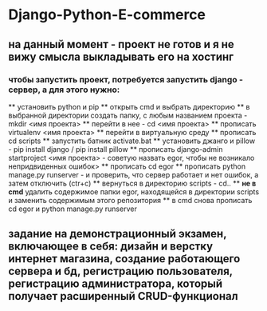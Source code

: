 # Django-Python-E-commerce
## **на данный момент - проект не готов и я не вижу смысла выкладывать его на хостинг**
### чтобы запустить проект, потребуется запустить django - сервер, а для этого нужно:
** установить python и pip
** открыть cmd и выбрать директорию
** в выбранной директории создать папку, с любым названием проекта - mkdir <имя проекта>
** перейти в нее - cd <имя проекта>
** прописать virtualenv <имя проекта>
** перейти в виртуальную среду
** прописать cd scripts
** запустить батник activate.bat
** установить джанго и pillow - pip install django / pip install pillow
** прописать django-admin startproject <имя проекта> - советую назвать egor, чтобы не возникало непридвиденных ошибок>
** прописать cd egor
** прописать python manage.py runserver - и проверить, что сервер работает и нет ошибок, а затем отключить (ctr+c)
** вернуться в директорию scripts - cd..
** **не в cmd** удалить содержимое папки egor, находящейся в директории scripts и заменить содержимым этого репозитория
** в cmd снова прописать cd egor и python manage.py runserver
## задание на демонстрационный экзамен, включающее в себя: дизайн и верстку интернет магазина, создание работающего сервера и бд, регистрацию пользователя, регистрацию администратора, который получает расширенный CRUD-функционал
